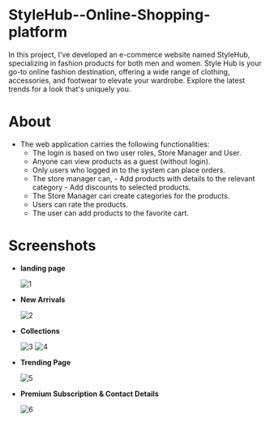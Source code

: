 # StyleHub--Online-Shopping-platform
In this project, I've developed an e-commerce website named StyleHub, specializing in fashion products for both men and women. 
Style Hub is your go-to online fashion destination, offering a wide range of clothing, accessories, and footwear to elevate your wardrobe. Explore the latest trends for a look that's uniquely you.

# About
   * The web application carries the following functionalities:
       + The login is based on two user roles, Store Manager and User.
       + Anyone can view products as a guest (without login).
       + Only users who logged in to the system can place orders.
       + The store manager can, - Add products with details to the relevant category - Add discounts to selected products.
       + The Store Manager can create categories for the products.
       + Users can rate the products.
       + The user can add products to the favorite cart.

 
# Screenshots

+ **landing page**
    
  ![1](https://github.com/mohammadrameez/StyleHub--Online-Shopping-platform/assets/144389509/f23c7ac8-1b82-4fce-91b7-369bf8db7bca)


+ **New Arrivals**
    
  ![2](https://github.com/mohammadrameez/StyleHub--Online-Shopping-platform/assets/144389509/3172b149-c07b-45a7-8aec-96430e7a16ad)


+ **Collections**
    
  ![3](https://github.com/mohammadrameez/StyleHub--Online-Shopping-platform/assets/144389509/ebbb5021-c18d-45ce-856a-e98fa804b3f1)
  ![4](https://github.com/mohammadrameez/StyleHub--Online-Shopping-platform/assets/144389509/012e5646-f5f9-4417-82fb-c00a8571248e)


+ **Trending Page**

  ![5](https://github.com/mohammadrameez/StyleHub--Online-Shopping-platform/assets/144389509/77bf7414-357c-4110-b08c-63b88780a773)

 
+ **Premium Subscription & Contact Details**
         
  ![6](https://github.com/mohammadrameez/StyleHub--Online-Shopping-platform/assets/144389509/b0315c32-16a2-47ff-896a-a759ea2505a7)
  
 
  
